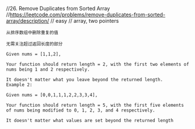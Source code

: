 //26. Remove Duplicates from Sorted Array
//https://leetcode.com/problems/remove-duplicates-from-sorted-array/description/
// easy
// array, two pointers

```
从排序数组中删除重复的值

无需关注超过返回长度的部分

Given nums = [1,1,2],

Your function should return length = 2, with the first two elements of nums being 1 and 2 respectively.

It doesn't matter what you leave beyond the returned length.
Example 2:

Given nums = [0,0,1,1,1,2,2,3,3,4],

Your function should return length = 5, with the first five elements of nums being modified to 0, 1, 2, 3, and 4 respectively.

It doesn't matter what values are set beyond the returned length
```